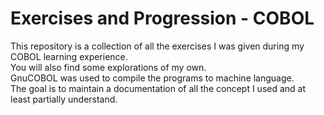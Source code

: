 # Exercises and Progression - COBOL

This repository is a collection of all the exercises I was given during my COBOL learning experience.\
You will also find some explorations of my own.\
GnuCOBOL was used to compile the programs to machine language.\
The goal is to maintain a documentation of all the concept I used and at least partially understand.